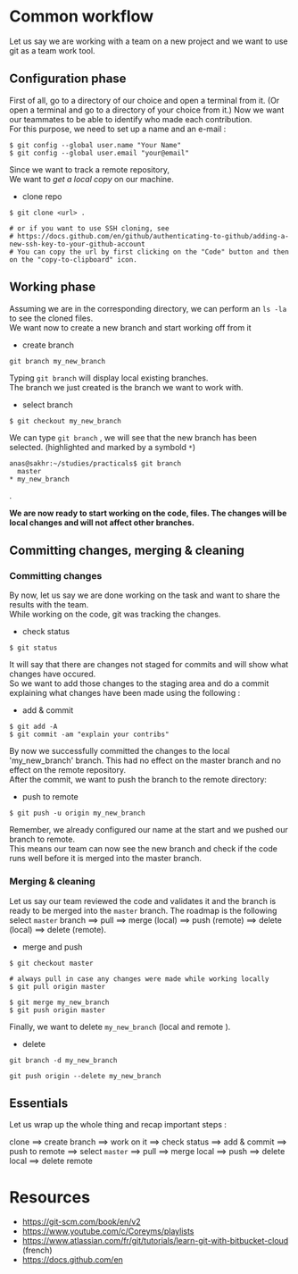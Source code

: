# Common workflow
 
Let us say we are working with a team on a new project and we want to use git as a team work tool.  

## Configuration phase 
First of all, go to a directory of our choice and open a terminal from it. (Or open a terminal and go to a directory of your choice from it.)
Now we want our teammates to be able to identify who made each contribution.  
For this purpose, we need to set up a name and an e-mail :  
```
$ git config --global user.name "Your Name"
$ git config --global user.email "your@email"
```
  
Since we want to track a remote repository,  
We want to *get a local copy* on our machine.  

  * clone repo

```
$ git clone <url> .

# or if you want to use SSH cloning, see
# https://docs.github.com/en/github/authenticating-to-github/adding-a-new-ssh-key-to-your-github-account
# You can copy the url by first clicking on the "Code" button and then on the "copy-to-clipboard" icon.
```

## Working phase

Assuming we are in the corresponding directory, we can perform an `ls -la` to see the cloned files.  
We want now to create a new branch and start working off from it  

  * create branch

```
git branch my_new_branch
```

Typing `git branch` will display local existing branches.  
The branch we just created is the branch we want to work with.  

  * select branch

```
$ git checkout my_new_branch
```
We can type `git branch` , we will see that the new branch has been selected. (highlighted and marked by a symbold `*`)

```
anas@sakhr:~/studies/practicals$ git branch
  master
* my_new_branch
```
.  
  
**We are now ready to start working on the code, files. The changes will be local changes and will not affect other branches.**

## Committing changes, merging & cleaning
### Committing changes

By now, let us say we are done working on the task and want to share the results with the team.  
While working on the code, git was tracking the changes.  

  * check status
```
$ git status
```
It will say that there are changes not staged for commits and will show what changes have occured.  
So we want to add those changes to the staging area and do a commit explaining what changes have been made using the following :  

  * add & commit
```
$ git add -A
$ git commit -am "explain your contribs"
```
 
By now we successfully committed the changes to the local 'my_new_branch' branch. This had no effect on the master branch and no effect on the remote repository.  
After the commit, we  want to push the branch to the remote directory:  
  * push to remote
```
$ git push -u origin my_new_branch
```

Remember, we already configured our name at the start and we pushed our branch to remote.  
This means our team can now see the new branch and check if the code runs well before it is merged into the master branch.



### Merging & cleaning

Let us say our team reviewed the code and validates it and the branch is ready to be merged into the `master` branch.
The roadmap is the following
select `master` branch ==> pull  ==> merge (local) ==> push (remote) ==> delete (local) ==> delete (remote).  


  * merge and push
```
$ git checkout master

# always pull in case any changes were made while working locally
$ git pull origin master

$ git merge my_new_branch
$ git push origin master
```


Finally, we want to delete `my_new_branch` (local and remote ).  
  * delete
```
git branch -d my_new_branch

git push origin --delete my_new_branch
```


## Essentials

Let us wrap up the whole thing and recap important steps :

clone ==> create branch  ==> work on it ==> check status ==> add & commit ==> push to remote ==> select `master` ==> pull ==> merge local ==> push ==> delete local ==> delete remote




# Resources

- https://git-scm.com/book/en/v2
- https://www.youtube.com/c/Coreyms/playlists
- https://www.atlassian.com/fr/git/tutorials/learn-git-with-bitbucket-cloud (french)
- https://docs.github.com/en

